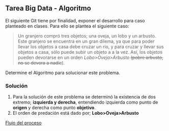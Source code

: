 ## Tarea Big Data - Algoritmo

El siguiente Git tiene por finalidad, exponer el desarrollo para caso planteado en clases.
Para ello  se plantea el siguiente caso:

>Un granjero compró tres objetos; una oveja, un lobo y un arbusto. Este granjero se encuentra en un gran dilema, ya que para poder llevar los objetos a casa  debe cruzar un río, y para cruzar y llevar sus objetos a casa, sólo puede subir un objeto a a la vez. Así, los objetos pueden devorarse en un orden *Lobo>Oveja>Arbusto* ~~(pobre arbusto, no se devora a nadie~~).

Determine el Algoritmo para solucionar este problema.

### Solución

 1.  Para la solución de este problema se determinó la existencia de dos extremo; **izquierda y derecha**, entendiendo izquierda como punto de **origen** y derecha como punto **objetivo**.
 2. El orden de predación está dado por; **Lobo>Oveja>Arbusto**
 
[Flujo del proceso](https://imgur.com/a/y3vbOIg)

